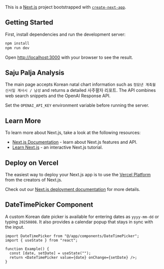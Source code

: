 This is a [Next.js](https://nextjs.org) project bootstrapped with [`create-next-app`](https://nextjs.org/docs/app/api-reference/cli/create-next-app).

## Getting Started

First, install dependencies and run the development server:

```bash
npm install
npm run dev
```

Open [http://localhost:3000](http://localhost:3000) with your browser to see the result.

## Saju Palja Analysis

The main page accepts Korean natal chart information such as `정묘년 계축월 신사일 계사시 / 남성` and returns a detailed 사주팔자 리포트. The API combines web search snippets and the OpenAI Response API.

Set the `OPENAI_API_KEY` environment variable before running the server.

## Learn More

To learn more about Next.js, take a look at the following resources:

- [Next.js Documentation](https://nextjs.org/docs) - learn about Next.js features and API.
- [Learn Next.js](https://nextjs.org/learn) - an interactive Next.js tutorial.

## Deploy on Vercel

The easiest way to deploy your Next.js app is to use the [Vercel Platform](https://vercel.com/new?utm_medium=default-template&filter=next.js&utm_source=create-next-app&utm_campaign=create-next-app-readme) from the creators of Next.js.

Check out our [Next.js deployment documentation](https://nextjs.org/docs/app/building-your-application/deploying) for more details.

## DateTimePicker Component

A custom Korean date picker is available for entering dates as `yyyy-mm-dd` or typing `20250808`. It also provides a calendar popup that stays in sync with the input.

```tsx
import DateTimePicker from "@/app/components/DateTimePicker";
import { useState } from "react";

function Example() {
  const [date, setDate] = useState("");
  return <DateTimePicker value={date} onChange={setDate} />;
}
```

